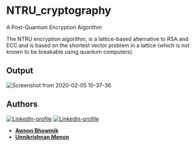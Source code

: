 # NTRU_cryptography
A Post-Quantum Encryption Algorithm

 The NTRU encryption algorithm, is a lattice-based alternative to RSA and ECC and is based on the shortest vector problem in a lattice (which is not known to be breakable using quantum computers).

## Output

![Screenshot from 2020-02-05 10-37-36](https://user-images.githubusercontent.com/36446402/73812664-a3e4bd00-4803-11ea-8220-77a19916697b.png)


## Authors
[![LinkedIn-profile](https://img.shields.io/badge/LinkedIn-Unnikrishnan-green.svg)](https://www.linkedin.com/in/unnikrishnan-menon-aa013415a/) [![LinkedIn-profile](https://img.shields.io/badge/LinkedIn-Awnon-orange.svg)](https://www.linkedin.com/in/awnon-bhowmik-13a5a013b/?miniProfileUrn=urn%3Ali%3Afs_miniProfile%3AACoAACIUlr4BQG5MmK7AYfJbU5Zaacunw1qLanM)
* [**Awnon Bhowmik**](https://github.com/awnonbhowmik)
* [**Unnikrishnan Menon**](https://github.com/7enTropy7)
